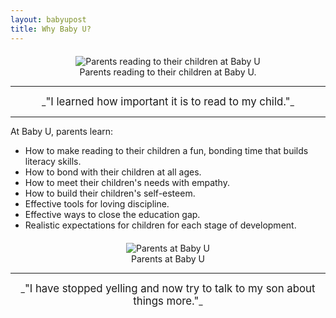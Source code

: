 ```yaml
---
layout: babyupost
title: Why Baby U?
---
```



<div style="text-align:center; margin-top:20px;" class="photo-caption"> 
<img alt="Parents reading to their children at Baby U" src="https://c2.staticflickr.com/6/5818/21629936559_4ccf6d5a6e_z.jpg" />
<br />Parents reading to their children at Baby U.
</div>


---

<div style="text-align:center;" markdown="1">
_<big>"I learned how important it is to read to my child."</big>_
</div>

---



At Baby U, parents learn:

* How to make reading to their children a fun, bonding time that builds literacy skills.
* How to bond with their children at all ages.
* How to meet their children's needs with empathy.
* How to build their children's self-esteem.
* Effective tools for loving discipline.
* Effective ways to close the education gap.
* Realistic expectations for children for each stage of development.




<div style="text-align:center; margin-top:20px;" class="photo-caption"> 
<img alt="Parents at Baby U" src="https://c2.staticflickr.com/6/5665/21629035648_072aa2c42d_z.jpg" />
<br />Parents at Baby U
</div>

---


<div style="text-align:center;" markdown="1">
_<big>"I have stopped yelling and now try to talk to my son about things more."</big>_
</div>
